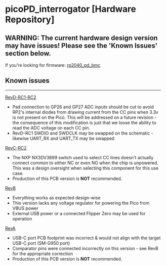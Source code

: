 # picoPD_interrogator [Hardware Repository]
## __WARNING:__ The current hardware design version may have issues! Please see the 'Known Issues' section below.

If you're looking for firmware: [rp2040_pd_bmc](https://github.com/Samuelrmlink/rp2040_pd_bmc)

## Known issues
-------------------
[RevD-RC1-RC2](./docs/Rev_D.md)
- Pad connection to GP26 and GP27 ADC inputs should be cut to avoid RP2's internal diodes from drawing current from the CC pins when 3.3v is not present on the Pico. This will be addressed on a future revision - the consequence of this modification is just that we loose the ability to read the ADC voltage on each CC pin. 
- RevD-RC1 SWDIO and SWDCLK may be swapped on the schematic - likewise UART_RX and UART_TX may be swapped

[RevC-RC2](./docs/Rev_C.md)
* The NXP NX3DV3899 switch used to select CC lines doesn't actually connect common to either NC or even NO when the chip is unpowered. This was a design oversight when selecting this component for this use case. 
* Production of this PCB version is __NOT__ recommended.

[RevB](./docs/Rev_A_B.md)
* Everything works as expected design-wise
* This version lacks any voltage regulator for powering the Pico from VBUS power
* External USB power or a connected Flipper Zero may be used for operation

[RevA](./docs/Rev_A_B.md)
* USB-C port PCB footprint was incorrect & would not align with the target USB-C port (SM-G950 port)
* Comparator pins were connected incorrectly on this version - see RevB for the appropriate correction
* Production of this PCB version is __NOT__ recommended.




